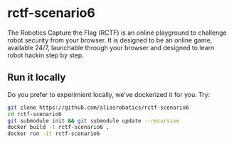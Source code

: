# rctf-scenario6


The Robotics Capture the Flag (RCTF) is an online playground to challenge robot security from your browser. It is designed to be an online game, available 24/7, launchable through your browser and designed to learn robot hackin
step by step.

## Run it locally

Do you prefer to experimient locally, we've dockerized it for you. Try:

```bash
git clone https://github.com/aliasrobotics/rctf-scenario6
cd rctf-scenario6
git submodule init && git submodule update --recursive
docker build -t rctf-scenario6 .
docker run -it rctf-scenario6
```

